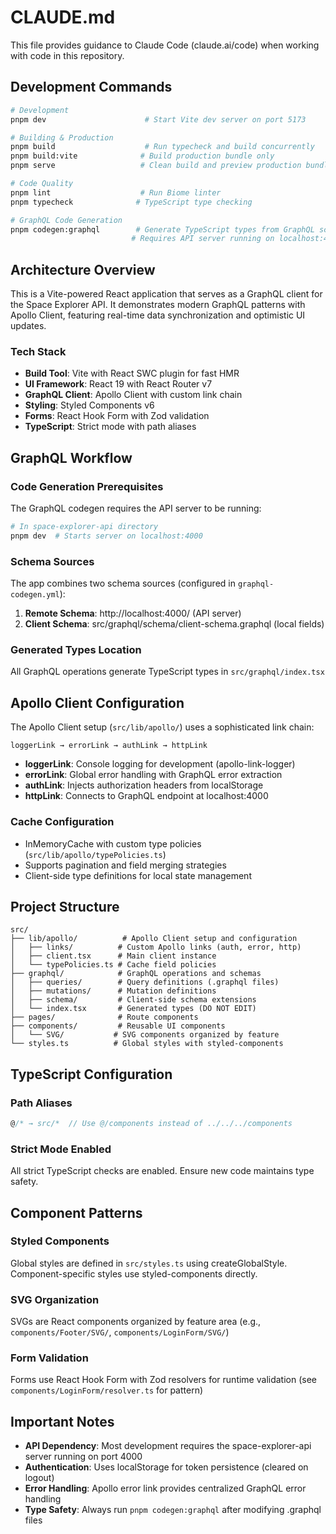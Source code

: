 # CLAUDE.md

This file provides guidance to Claude Code (claude.ai/code) when working with code in this repository.

## Development Commands

```bash
# Development
pnpm dev                      # Start Vite dev server on port 5173

# Building & Production
pnpm build                    # Run typecheck and build concurrently
pnpm build:vite              # Build production bundle only
pnpm serve                   # Clean build and preview production bundle

# Code Quality
pnpm lint                    # Run Biome linter
pnpm typecheck              # TypeScript type checking

# GraphQL Code Generation
pnpm codegen:graphql        # Generate TypeScript types from GraphQL schema
                           # Requires API server running on localhost:4000
```

## Architecture Overview

This is a Vite-powered React application that serves as a GraphQL client for the Space Explorer API. It demonstrates modern GraphQL patterns with Apollo Client, featuring real-time data synchronization and optimistic UI updates.

### Tech Stack
- **Build Tool**: Vite with React SWC plugin for fast HMR
- **UI Framework**: React 19 with React Router v7
- **GraphQL Client**: Apollo Client with custom link chain
- **Styling**: Styled Components v6
- **Forms**: React Hook Form with Zod validation
- **TypeScript**: Strict mode with path aliases

## GraphQL Workflow

### Code Generation Prerequisites
The GraphQL codegen requires the API server to be running:
```bash
# In space-explorer-api directory
pnpm dev  # Starts server on localhost:4000
```

### Schema Sources
The app combines two schema sources (configured in `graphql-codegen.yml`):
1. **Remote Schema**: http://localhost:4000/ (API server)
2. **Client Schema**: src/graphql/schema/client-schema.graphql (local fields)

### Generated Types Location
All GraphQL operations generate TypeScript types in `src/graphql/index.tsx`

## Apollo Client Configuration

The Apollo Client setup (`src/lib/apollo/`) uses a sophisticated link chain:

```
loggerLink → errorLink → authLink → httpLink
```

- **loggerLink**: Console logging for development (apollo-link-logger)
- **errorLink**: Global error handling with GraphQL error extraction
- **authLink**: Injects authorization headers from localStorage
- **httpLink**: Connects to GraphQL endpoint at localhost:4000

### Cache Configuration
- InMemoryCache with custom type policies (`src/lib/apollo/typePolicies.ts`)
- Supports pagination and field merging strategies
- Client-side type definitions for local state management

## Project Structure

```
src/
├── lib/apollo/          # Apollo Client setup and configuration
│   ├── links/          # Custom Apollo links (auth, error, http)
│   ├── client.tsx      # Main client instance
│   └── typePolicies.ts # Cache field policies
├── graphql/            # GraphQL operations and schemas
│   ├── queries/        # Query definitions (.graphql files)
│   ├── mutations/      # Mutation definitions
│   ├── schema/         # Client-side schema extensions
│   └── index.tsx       # Generated types (DO NOT EDIT)
├── pages/              # Route components
├── components/         # Reusable UI components
│   └── SVG/           # SVG components organized by feature
└── styles.ts          # Global styles with styled-components
```

## TypeScript Configuration

### Path Aliases
```typescript
@/* → src/*  // Use @/components instead of ../../../components
```

### Strict Mode Enabled
All strict TypeScript checks are enabled. Ensure new code maintains type safety.

## Component Patterns

### Styled Components
Global styles are defined in `src/styles.ts` using createGlobalStyle. Component-specific styles use styled-components directly.

### SVG Organization
SVGs are React components organized by feature area (e.g., `components/Footer/SVG/`, `components/LoginForm/SVG/`)

### Form Validation
Forms use React Hook Form with Zod resolvers for runtime validation (see `components/LoginForm/resolver.ts` for pattern)

## Important Notes

- **API Dependency**: Most development requires the space-explorer-api server running on port 4000
- **Authentication**: Uses localStorage for token persistence (cleared on logout)
- **Error Handling**: Apollo error link provides centralized GraphQL error handling
- **Type Safety**: Always run `pnpm codegen:graphql` after modifying .graphql files